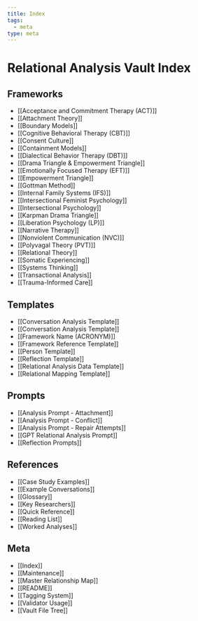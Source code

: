 ```yaml
---
title: Index
tags:
  - meta
type: meta
---
```


<!-- @format -->

# Relational Analysis Vault Index

## Frameworks

- [[Acceptance and Commitment Therapy (ACT)]]
- [[Attachment Theory]]
- [[Boundary Models]]
- [[Cognitive Behavioral Therapy (CBT)]]
- [[Consent Culture]]
- [[Containment Models]]
- [[Dialectical Behavior Therapy (DBT)]]
- [[Drama Triangle & Empowerment Triangle]]
- [[Emotionally Focused Therapy (EFT)]]
- [[Empowerment Triangle]]
- [[Gottman Method]]
- [[Internal Family Systems (IFS)]]
- [[Intersectional Feminist Psychology]]
- [[Intersectional Psychology]]
- [[Karpman Drama Triangle]]
- [[Liberation Psychology (LP)]]
- [[Narrative Therapy]]
- [[Nonviolent Communication (NVC)]]
- [[Polyvagal Theory (PVT)]]
- [[Relational Theory]]
- [[Somatic Experiencing]]
- [[Systems Thinking]]
- [[Transactional Analysis]]
- [[Trauma-Informed Care]]

## Templates

- [[Conversation Analysis Template]]
- [[Conversation Analysis Template]]
- [[Framework Name (ACRONYM)]]
- [[Framework Reference Template]]
- [[Person Template]]
- [[Reflection Template]]
- [[Relational Analysis Data Template]]
- [[Relational Mapping Template]]

## Prompts

- [[Analysis Prompt - Attachment]]
- [[Analysis Prompt - Conflict]]
- [[Analysis Prompt - Repair Attempts]]
- [[GPT Relational Analysis Prompt]]
- [[Reflection Prompts]]

## References

- [[Case Study Examples]]
- [[Example Conversations]]
- [[Glossary]]
- [[Key Researchers]]
- [[Quick Reference]]
- [[Reading List]]
- [[Worked Analyses]]

## Meta

- [[Index]]
- [[Maintenance]]
- [[Master Relationship Map]]
- [[README]]
- [[Tagging System]]
- [[Validator Usage]]
- [[Vault File Tree]]
